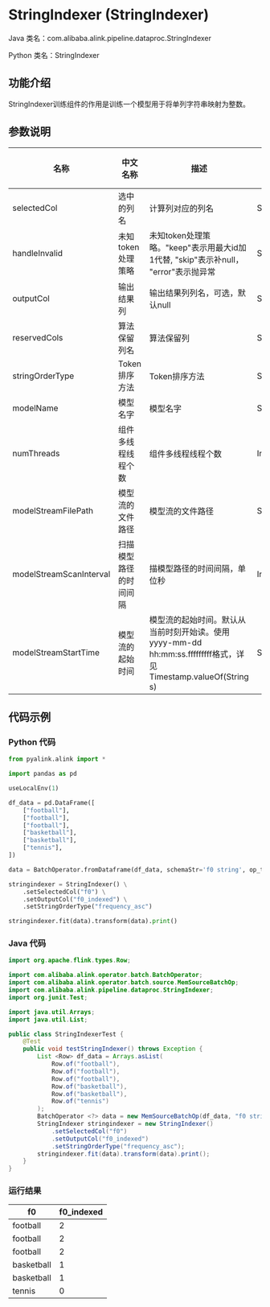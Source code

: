 # StringIndexer (StringIndexer)
Java 类名：com.alibaba.alink.pipeline.dataproc.StringIndexer

Python 类名：StringIndexer


## 功能介绍
StringIndexer训练组件的作用是训练一个模型用于将单列字符串映射为整数。

## 参数说明

| 名称 | 中文名称 | 描述 | 类型 | 是否必须？ | 默认值 |
| --- | --- | --- | --- | --- | --- |
| selectedCol | 选中的列名 | 计算列对应的列名 | String | ✓ |  |
| handleInvalid | 未知token处理策略 | 未知token处理策略。"keep"表示用最大id加1代替, "skip"表示补null， "error"表示抛异常 | String |  | "KEEP" |
| outputCol | 输出结果列 | 输出结果列列名，可选，默认null | String |  | null |
| reservedCols | 算法保留列名 | 算法保留列 | String[] |  | null |
| stringOrderType | Token排序方法 | Token排序方法 | String |  | "RANDOM" |
| modelName | 模型名字 | 模型名字 | String |  |  |
| numThreads | 组件多线程线程个数 | 组件多线程线程个数 | Integer |  | 1 |
| modelStreamFilePath | 模型流的文件路径 | 模型流的文件路径 | String |  | null |
| modelStreamScanInterval | 扫描模型路径的时间间隔 | 描模型路径的时间间隔，单位秒 | Integer |  | 10 |
| modelStreamStartTime | 模型流的起始时间 | 模型流的起始时间。默认从当前时刻开始读。使用yyyy-mm-dd hh:mm:ss.fffffffff格式，详见Timestamp.valueOf(String s) | String |  | null |



## 代码示例
### Python 代码
```python
from pyalink.alink import *

import pandas as pd

useLocalEnv(1)

df_data = pd.DataFrame([
    ["football"],
    ["football"],
    ["football"],
    ["basketball"],
    ["basketball"],
    ["tennis"],
])

data = BatchOperator.fromDataframe(df_data, schemaStr='f0 string', op_type='batch')

stringindexer = StringIndexer() \
    .setSelectedCol("f0") \
    .setOutputCol("f0_indexed") \
    .setStringOrderType("frequency_asc")

stringindexer.fit(data).transform(data).print()
```
### Java 代码
```java
import org.apache.flink.types.Row;

import com.alibaba.alink.operator.batch.BatchOperator;
import com.alibaba.alink.operator.batch.source.MemSourceBatchOp;
import com.alibaba.alink.pipeline.dataproc.StringIndexer;
import org.junit.Test;

import java.util.Arrays;
import java.util.List;

public class StringIndexerTest {
	@Test
	public void testStringIndexer() throws Exception {
		List <Row> df_data = Arrays.asList(
			Row.of("football"),
			Row.of("football"),
			Row.of("football"),
			Row.of("basketball"),
			Row.of("basketball"),
			Row.of("tennis")
		);
		BatchOperator <?> data = new MemSourceBatchOp(df_data, "f0 string");
		StringIndexer stringindexer = new StringIndexer()
			.setSelectedCol("f0")
			.setOutputCol("f0_indexed")
			.setStringOrderType("frequency_asc");
		stringindexer.fit(data).transform(data).print();
	}
}
```

### 运行结果

f0|f0_indexed
---|----------
football|2
football|2
football|2
basketball|1
basketball|1
tennis|0
